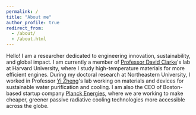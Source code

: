 ```yaml
---
permalink: /
title: "About me"
author_profile: true
redirect_from: 
  - /about/
  - /about.html
---
```


Hello! I am a researcher dedicated to engineering innovation, sustainability, and global impact. I am currently a member of [Professor David Clarke](https://clarke.seas.harvard.edu)'s lab at Harvard University, where I study high-temperature materials for more efficient engines. During my doctoral research at Northeastern University, I worked in Professor [Yi Zheng](https://nanoenergy.sites.northeastern.edu)'s lab working on materials and devices for sustainable water purification and cooling. I am also the CEO of Boston-based startup company [Planck Energies](https://www.planckenergies.com), where we are working to make cheaper, greener passive radiative cooling technologies more accessible across the globe. 
